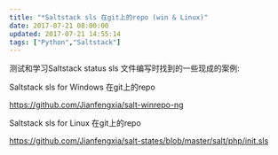 ```yaml
---
title: "*Saltstack sls 在git上的repo (win & Linux)"
date: 2017-07-21 08:00:00
updated: 2017-07-21 14:55:14
tags: ["Python","Saltstack"]
---
```

测试和学习Saltstack status sls 文件编写时找到的一些现成的案例:

  

Saltstack sls for Windows 在git上的repo

<https://github.com/Jianfengxia/salt-winrepo-ng>

  

Saltstack sls for Linux 在git上的repo

<https://github.com/Jianfengxia/salt-states/blob/master/salt/php/init.sls>

  

